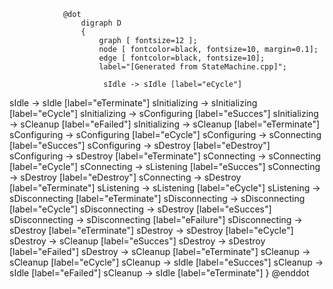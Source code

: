 
				@dot
					digraph D
					{
						graph [ fontsize=12 ];
						node [ fontcolor=black, fontsize=10, margin=0.1];
						edge [ fontcolor=black, fontsize=10];
						label="[Generated from StateMachine.cpp]";

						 sIdle -> sIdle [label="eCycle"] 
 sIdle -> sIdle [label="eTerminate"] 
 sInitializing -> sInitializing [label="eCycle"] 
 sInitializing -> sConfiguring [label="eSucces"] 
 sInitializing -> sCleanup [label="eFailed"] 
 sInitializing -> sCleanup [label="eTerminate"] 
 sConfiguring -> sConfiguring [label="eCycle"] 
 sConfiguring -> sConnecting [label="eSucces"] 
 sConfiguring -> sDestroy [label="eDestroy"] 
 sConfiguring -> sDestroy [label="eTerminate"] 
 sConnecting -> sConnecting [label="eCycle"] 
 sConnecting -> sListening [label="eSucces"] 
 sConnecting -> sDestroy [label="eDestroy"] 
 sConnecting -> sDestroy [label="eTerminate"] 
 sListening -> sListening [label="eCycle"] 
 sListening -> sDisconnecting [label="eTerminate"] 
 sDisconnecting -> sDisconnecting [label="eCycle"] 
 sDisconnecting -> sDestroy [label="eSucces"] 
 sDisconnecting -> sDisconnecting [label="eFailure"] 
 sDisconnecting -> sDestroy [label="eTerminate"] 
 sDestroy -> sDestroy [label="eCycle"] 
 sDestroy -> sCleanup [label="eSucces"] 
 sDestroy -> sDestroy [label="eFailed"] 
 sDestroy -> sCleanup [label="eTerminate"] 
 sCleanup -> sCleanup [label="eCycle"] 
 sCleanup -> sIdle [label="eSucces"] 
 sCleanup -> sIdle [label="eFailed"] 
 sCleanup -> sIdle [label="eTerminate"] 
					}
				@enddot
		  	